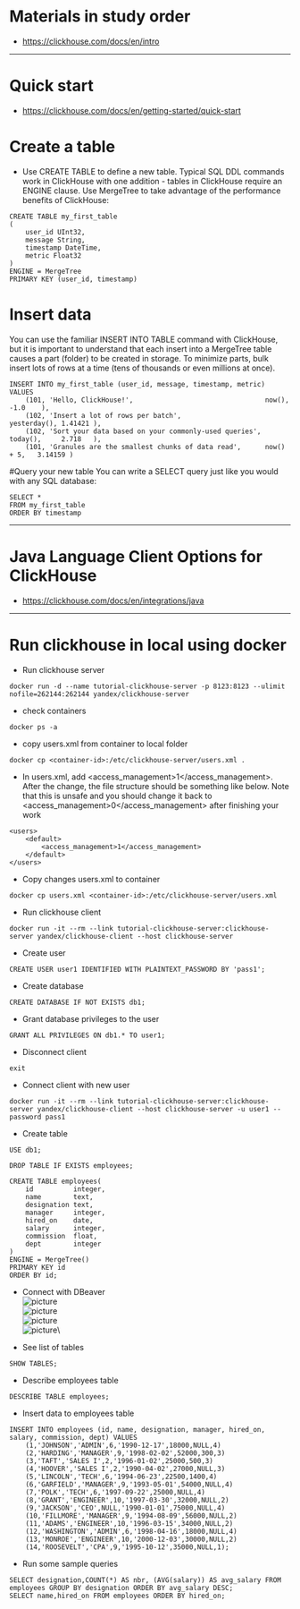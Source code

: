 # Materials in study order
* https://clickhouse.com/docs/en/intro
------
# Quick start
* https://clickhouse.com/docs/en/getting-started/quick-start
# Create a table
* Use CREATE TABLE to define a new table. Typical SQL DDL commands work in ClickHouse with one addition - tables in ClickHouse require an ENGINE clause. Use MergeTree to take advantage of the performance benefits of ClickHouse:
```
CREATE TABLE my_first_table
(
    user_id UInt32,
    message String,
    timestamp DateTime,
    metric Float32
)
ENGINE = MergeTree
PRIMARY KEY (user_id, timestamp)
```

# Insert data
You can use the familiar INSERT INTO TABLE command with ClickHouse, but it is important to understand that each insert into a MergeTree table causes a part (folder) to be created in storage. To minimize parts, bulk insert lots of rows at a time (tens of thousands or even millions at once).
```
INSERT INTO my_first_table (user_id, message, timestamp, metric) VALUES
    (101, 'Hello, ClickHouse!',                                 now(),       -1.0    ),
    (102, 'Insert a lot of rows per batch',                     yesterday(), 1.41421 ),
    (102, 'Sort your data based on your commonly-used queries', today(),     2.718   ),
    (101, 'Granules are the smallest chunks of data read',      now() + 5,   3.14159 )
```

#Query your new table
You can write a SELECT query just like you would with any SQL database:
```
SELECT *
FROM my_first_table
ORDER BY timestamp
```
------
# Java Language Client Options for ClickHouse
* https://clickhouse.com/docs/en/integrations/java
------
# Run clickhouse in local using docker
* Run clickhouse server
```
docker run -d --name tutorial-clickhouse-server -p 8123:8123 --ulimit nofile=262144:262144 yandex/clickhouse-server
```
* check containers
```
docker ps -a
```
* copy users.xml from container to local folder
```
docker cp <container-id>:/etc/clickhouse-server/users.xml .
```
* In users.xml, add <access_management>1</access_management>. After the change, the file structure should be something like below. Note that this is unsafe and you should change it back to <access_management>0</access_management> after finishing your work
```
<users>
    <default>
        <access_management>1</access_management>
    </default>
</users>
```
* Copy changes users.xml to container
```
docker cp users.xml <container-id>:/etc/clickhouse-server/users.xml
```
* Run clickhouse client
```
docker run -it --rm --link tutorial-clickhouse-server:clickhouse-server yandex/clickhouse-client --host clickhouse-server
```
* Create user
```
CREATE USER user1 IDENTIFIED WITH PLAINTEXT_PASSWORD BY 'pass1';
```
* Create database
```
CREATE DATABASE IF NOT EXISTS db1;
```
* Grant database privileges to the user
```
GRANT ALL PRIVILEGES ON db1.* TO user1;
```
* Disconnect client
```
exit
```
* Connect client with new user
```
docker run -it --rm --link tutorial-clickhouse-server:clickhouse-server yandex/clickhouse-client --host clickhouse-server -u user1 --password pass1
```
* Create table
```
USE db1;

DROP TABLE IF EXISTS employees;

CREATE TABLE employees(
    id          integer,
    name        text,
    designation text,
    manager     integer,
    hired_on    date,
    salary      integer,
    commission  float,
    dept        integer
)
ENGINE = MergeTree()
PRIMARY KEY id
ORDER BY id;
```
* Connect with DBeaver\
![picture](imgs/dbeaver-1.jpg)\
![picture](imgs/dbeaver-2.jpg)\
![picture](imgs/dbeaver-3.jpg)\
![picture](imgs/dbeaver-4.jpg)\

* See list of tables
```
SHOW TABLES;
```
* Describe employees table
```
DESCRIBE TABLE employees;
```
* Insert data to employees table
```
INSERT INTO employees (id, name, designation, manager, hired_on, salary, commission, dept) VALUES
    (1,'JOHNSON','ADMIN',6,'1990-12-17',18000,NULL,4)
    (2,'HARDING','MANAGER',9,'1998-02-02',52000,300,3)
    (3,'TAFT','SALES I',2,'1996-01-02',25000,500,3)
    (4,'HOOVER','SALES I',2,'1990-04-02',27000,NULL,3)
    (5,'LINCOLN','TECH',6,'1994-06-23',22500,1400,4)
    (6,'GARFIELD','MANAGER',9,'1993-05-01',54000,NULL,4)
    (7,'POLK','TECH',6,'1997-09-22',25000,NULL,4)
    (8,'GRANT','ENGINEER',10,'1997-03-30',32000,NULL,2)
    (9,'JACKSON','CEO',NULL,'1990-01-01',75000,NULL,4)
    (10,'FILLMORE','MANAGER',9,'1994-08-09',56000,NULL,2)
    (11,'ADAMS','ENGINEER',10,'1996-03-15',34000,NULL,2)
    (12,'WASHINGTON','ADMIN',6,'1998-04-16',18000,NULL,4)
    (13,'MONROE','ENGINEER',10,'2000-12-03',30000,NULL,2)
    (14,'ROOSEVELT','CPA',9,'1995-10-12',35000,NULL,1);
```
* Run some sample queries
```
SELECT designation,COUNT(*) AS nbr, (AVG(salary)) AS avg_salary FROM employees GROUP BY designation ORDER BY avg_salary DESC;
SELECT name,hired_on FROM employees ORDER BY hired_on;
```